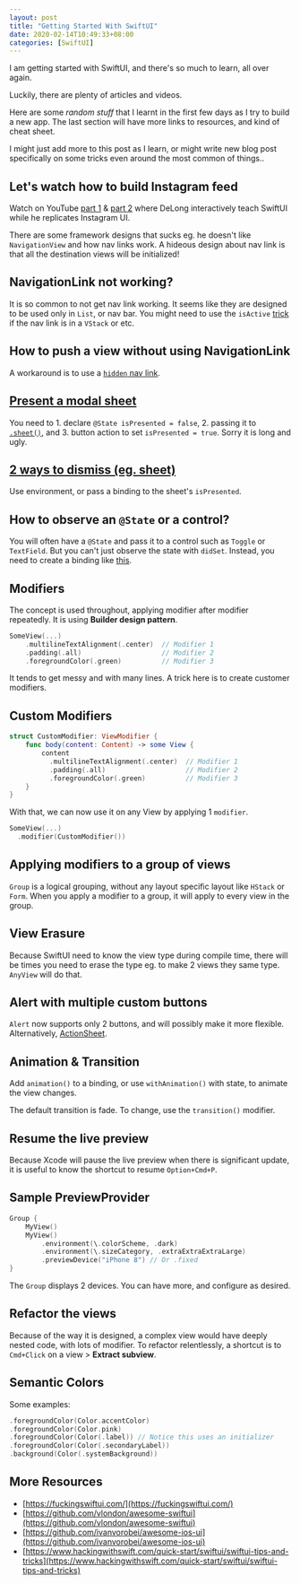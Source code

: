 ```yaml
---
layout: post
title: "Getting Started With SwiftUI"
date: 2020-02-14T10:49:33+08:00
categories: [SwiftUI]
---
```


I am getting started with SwiftUI, and there's so much to learn, all over again.

Luckily, there are plenty of articles and videos.

Here are some _random stuff_ that I learnt in the first few days as I try to build a new app. The last section will have more links to resources, and kind of cheat sheet.

I might just add more to this post as I learn, or might write new blog post specifically on some tricks even around the most common of things..

## Let's watch how to build Instagram feed

Watch on YouTube [part 1](https://www.youtube.com/watch?v=APxrtnxRzwI) & [part 2](https://www.youtube.com/watch?v=BiNYCvL1m94) where DeLong interactively teach SwiftUI while he replicates Instagram UI.

There are some framework designs that sucks eg. he doesn't like `NavigationView` and how nav links work. A hideous design about nav link is that all the destination views will be initialized!

## NavigationLink not working?

It is so common to not get nav link working. It seems like they are designed to be used only in `List`, or nav bar. You might need to use the `isActive` [trick](https://stackoverflow.com/a/59933501/242682) if the nav link is in a `VStack` or etc.

## How to push a view without using NavigationLink

A workaround is to use a [`hidden` nav link](https://stackoverflow.com/a/57321795/242682).

## [Present a modal sheet](https://www.hackingwithswift.com/quick-start/swiftui/how-to-present-a-new-view-using-sheets)

You need to 1. declare `@State isPresented = false`, 2. passing it to [`.sheet()`](https://developer.apple.com/documentation/swiftui/view/3352791-sheet), and 3. button action to set `isPresented = true`. Sorry it is long and ugly.

## [2 ways to dismiss (eg. sheet)](https://www.hackingwithswift.com/quick-start/swiftui/how-to-make-a-view-dismiss-itself)

Use environment, or pass a binding to the sheet's `isPresented`.

## How to observe an `@State` or a control?

You will often have a `@State` and pass it to a control such as `Toggle` or `TextField`. But you can't just observe the state with `didSet`. Instead, you need to create a binding like [this](https://stackoverflow.com/a/59040171/242682).

## Modifiers

The concept is used throughout, applying modifier after modifier repeatedly. It is using **Builder design pattern**.

```swift
SomeView(...)
    .multilineTextAlignment(.center)  // Modifier 1
    .padding(.all)                    // Modifier 2
    .foregroundColor(.green)          // Modifier 3
```

It tends to get messy and with many lines. A trick here is to create customer modifiers.

## Custom Modifiers

```swift
struct CustomModifier: ViewModifier {
    func body(content: Content) -> some View {
        content
          .multilineTextAlignment(.center)  // Modifier 1
          .padding(.all)                    // Modifier 2
          .foregroundColor(.green)          // Modifier 3
    }
}
```

With that, we can now use it on any View by applying 1 `modifier`.

```swift
SomeView(...)
  .modifier(CustomModifier())
```

## Applying modifiers to a group of views

`Group` is a logical grouping, without any layout specific layout like `HStack` or `Form`. When you apply a modifier to a group, it will apply to every view in the group.

## View Erasure

Because SwiftUI need to know the view type during compile time, there will be times you need to erase the type eg. to make 2 views they same type. `AnyView` will do that.

## Alert with multiple custom buttons

`Alert` now supports only 2 buttons, and will possibly make it more flexible. Alternatively, [ActionSheet](https://developer.apple.com/documentation/swiftui/actionsheet).

## Animation & Transition

Add `animation()` to a binding, or use `withAnimation()` with state, to animate the view changes.

The default transition is fade. To change, use the `transition()` modifier.

## Resume the live preview

Because Xcode will pause the live preview when there is significant update, it is useful to know the shortcut to resume `Option+Cmd+P`.

## Sample PreviewProvider

```swift
Group {
    MyView()
    MyView()
        .environment(\.colorScheme, .dark)
        .environment(\.sizeCategory, .extraExtraExtraLarge)
        .previewDevice("iPhone 8") // Or .fixed
}
```

The `Group` displays 2 devices. You can have more, and configure as desired.

## Refactor the views

Because of the way it is designed, a complex view would have deeply nested code, with lots of modifier. To refactor relentlessly, a shortcut is to `Cmd+Click` on a view > **Extract subview**.

## Semantic Colors

Some examples:

```swift
.foregroundColor(Color.accentColor)
.foregroundColor(Color.pink)
.foregroundColor(Color(.label)) // Notice this uses an initializer
.foregroundColor(Color(.secondaryLabel))
.background(Color(.systemBackground))
```

## More Resources

- [https://fuckingswiftui.com/](https://fuckingswiftui.com/)
- [https://github.com/vlondon/awesome-swiftui](https://github.com/vlondon/awesome-swiftui)
- [https://github.com/ivanvorobei/awesome-ios-ui](https://github.com/ivanvorobei/awesome-ios-ui)
- [https://www.hackingwithswift.com/quick-start/swiftui/swiftui-tips-and-tricks](https://www.hackingwithswift.com/quick-start/swiftui/swiftui-tips-and-tricks)
